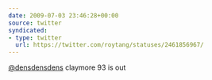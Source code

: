 ```yaml
---
date: 2009-07-03 23:46:28+00:00
source: twitter
syndicated:
- type: twitter
  url: https://twitter.com/roytang/statuses/2461856967/
---
```


[@densdensdens](https://twitter.com/densdensdens/) claymore 93 is out
